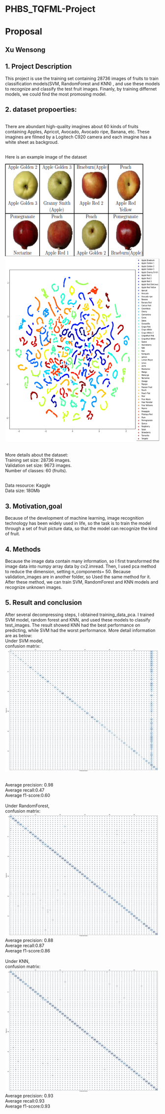 # PHBS_TQFML-Project
# Proposal
## Xu Wensong
## 1.	Project Description
This project is use the training set containing 28736 images of fruits to train classification models(SVM, RandomForest and KNN) , and use these models to recognize and classify the test fruit images. Finanly, by training differnet models, we could find the most promosing model.

## 2.	dataset propoerties:
<br>There are abundant high-quality imagines about 60 kinds of fruits containing Apples, Apricot, Avocado, Avocado ripe, Banana, etc. These imagines are filmed by a Logitech C920 camera and each imagine has a white sheet as backgroud. 

<br>Here is an example image of the dataset

<img src="https://github.com/stuartphbs/PHBS_TQFML-/blob/master/example%20image.png" width="450" height="300" alt="Example Image"/>

<img src="https://github.com/stuartphbs/PHBS_TQFML-/blob/master/Project/fruit_image_2D.png" width="700" height="600" alt="2D_images after dimensionality reduction"/>

<br>More details about the dataset:
<br>Training set size: 28736 images.
<br>Validation set size: 9673 images.
<br>Number of classes: 60 (fruits).

<br> Data resource: Kaggle
<br> Data size: 180Mb

## 3.	Motivation,goal
  Because of the development of machine learning, image recognition technology has been widely used in life, so the task is to train the model through a set of fruit picture data, so that the model can recognize the kind of fruit.
  
## 4.	Methods
  Because the image data contain many information, so I first transformed the image data into numpy array data by cv2.imread. Then,  I used pca method to reduce the dimension, setting n_components= 50. Because validation_images are in another folder, so Used the same method for it.
<br>  After these method, we can train SVM, RandomForest and KNN models and recognize unknown images.
  
## 5.	Result and conclusion
After several decompressing steps, I obtained training_data_pca. I trained SVM model, random forest and KNN, and used these models to classify test_images. The result showed KNN had the best performance on predicting, while SVM had the worst performance. More detail information are as below:
<br> Under SVM model,
<br>confusion matrix:
<img src="https://github.com/stuartphbs/PHBS_TQFML-/blob/master/Project/SVM_confmatr.png" width="500" height="400" alt="2D_images after dimensionality reduction"/>

<br>Average precision: 0.98
<br>Average recall:0.47
<br>Average f1-score:0.60
<br>
<br>Under RandomForest,
<br>confusion matrix:
<img src="https://github.com/stuartphbs/PHBS_TQFML-/blob/master/Project/randomf_confmatr.png" width="500" height="400" alt="2D_images after dimensionality reduction"/>
<br>Average precision: 0.88
<br>Average recall:0.87
<br>Average f1-score:0.86
<br>
<br>Under KNN,
<br>confusion matrix:
<img src="https://github.com/stuartphbs/PHBS_TQFML-/blob/master/Project/KNN.png" width="500" height="400" alt="2D_images after dimensionality reduction"/>
<br>Average precision: 0.93
<br>Average recall:0.93
<br>Average f1-score:0.93



